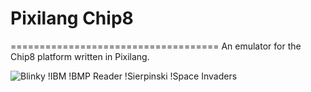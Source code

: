 # Pixilang Chip8
====================================
An emulator for the Chip8 platform written in Pixilang.


![Blinky]("screenshots/Screen1.png", "Blinky")
!IBM
!BMP Reader
!Sierpinski
!Space Invaders
